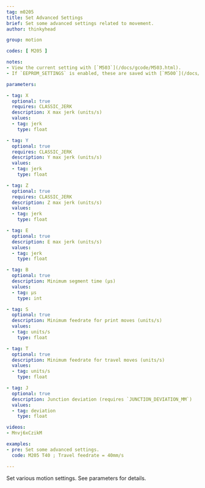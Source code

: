 ```yaml
---
tag: m0205
title: Set Advanced Settings
brief: Set some advanced settings related to movement.
author: thinkyhead

group: motion

codes: [ M205 ]

notes:
- View the current setting with [`M503`](/docs/gcode/M503.html).
- If `EEPROM_SETTINGS` is enabled, these are saved with [`M500`](/docs/gcode/M500.html), loaded with [`M501`](/docs/gcode/M501.html), and reset with [`M502`](/docs/gcode/M502.html).

parameters:

- tag: X
  optional: true
  requires: CLASSIC_JERK
  description: X max jerk (units/s)
  values:
  - tag: jerk
    type: float

- tag: Y
  optional: true
  requires: CLASSIC_JERK
  description: Y max jerk (units/s)
  values:
  - tag: jerk
    type: float

- tag: Z
  optional: true
  requires: CLASSIC_JERK
  description: Z max jerk (units/s)
  values:
  - tag: jerk
    type: float

- tag: E
  optional: true
  description: E max jerk (units/s)
  values:
  - tag: jerk
    type: float

- tag: B
  optional: true
  description: Minimum segment time (µs)
  values:
  - tag: µs
    type: int

- tag: S
  optional: true
  description: Minimum feedrate for print moves (units/s)
  values:
  - tag: units/s
    type: float

- tag: T
  optional: true
  description: Minimum feedrate for travel moves (units/s)
  values:
  - tag: units/s
    type: float

- tag: J
  optional: true
  description: Junction deviation (requires `JUNCTION_DEVIATION_MM`)
  values:
  - tag: deviation
    type: float

videos:
- Mnvj6xCzikM

examples:
- pre: Set some advanced settings.
  code: M205 T40 ; Travel feedrate = 40mm/s

---
```


Set various motion settings. See parameters for details.

